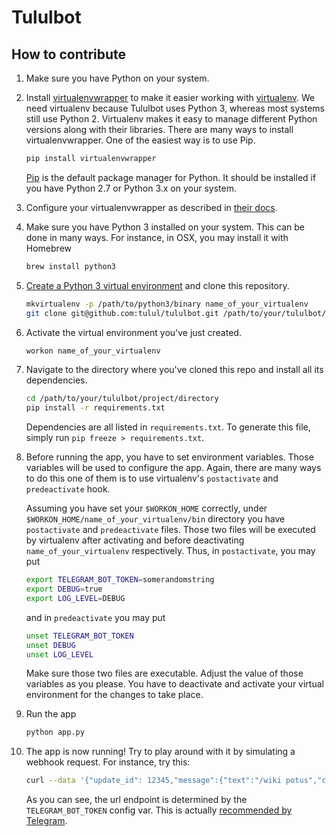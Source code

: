 # Tululbot

## How to contribute

1. Make sure you have Python on your system.

1. Install [virtualenvwrapper](https://virtualenvwrapper.readthedocs.org/en/latest/) to make it easier working with [virtualenv](https://virtualenv.pypa.io/en/latest/).  We need virtualenv because Tululbot uses Python 3, whereas most systems still use Python 2. Virtualenv makes it easy to manage different Python versions along with their libraries. There are many ways to install virtualenvwrapper. One of the easiest way is to use Pip.
   ```bash
   pip install virtualenvwrapper
   ```

   [Pip](https://pip.pypa.io/en/latest/) is the default package manager for Python. It should be installed if you have Python 2.7 or Python 3.x on your system.

1. Configure your virtualenvwrapper as described in [their docs](https://virtualenvwrapper.readthedocs.org/en/latest/install.html#shell-startup-file).

1. Make sure you have Python 3 installed on your system. This can be done in many ways. For instance, in OSX, you may install it with Homebrew
   ```bash
   brew install python3
   ```

1. [Create a Python 3 virtual environment](https://virtualenvwrapper.readthedocs.org/en/latest/command_ref.html#mkvirtualenv) and clone this repository.
   ```bash
   mkvirtualenv -p /path/to/python3/binary name_of_your_virtualenv
   git clone git@github.com:tulul/tululbot.git /path/to/your/tululbot/project/directory
   ```

1. Activate the virtual environment you've just created.
   ```bash
   workon name_of_your_virtualenv
   ```

1. Navigate to the directory where you've cloned this repo and install all its dependencies.
   ```bash
   cd /path/to/your/tululbot/project/directory
   pip install -r requirements.txt
   ```

   Dependencies are all listed in `requirements.txt`. To generate this file, simply run `pip freeze > requirements.txt`.

1. Before running the app, you have to set environment variables. Those variables will be used to configure the app. Again, there are many ways to do this one of them is to use virtualenv's `postactivate` and `predeactivate` hook.

   Assuming you have set your `$WORKON_HOME` correctly, under `$WORKON_HOME/name_of_your_virtualenv/bin` directory you have `postactivate` and `predeactivate` files. Those two files will be executed by virtualenv after activating and before deactivating `name_of_your_virtualenv` respectively. Thus, in `postactivate`, you may put
   ```bash
   export TELEGRAM_BOT_TOKEN=somerandomstring
   export DEBUG=true
   export LOG_LEVEL=DEBUG
   ```
   and in `predeactivate` you may put
   ```bash
   unset TELEGRAM_BOT_TOKEN
   unset DEBUG
   unset LOG_LEVEL
   ```
   Make sure those two files are executable. Adjust the value of those variables as you please. You have to deactivate and activate your virtual environment for the changes to take place.

1. Run the app
   ```bash
   python app.py
   ```

1. The app is now running! Try to play around with it by simulating a webhook request. For instance, try this:
   ```bash
   curl --data '{"update_id": 12345,"message":{"text":"/wiki potus","chat":{"id":-12345},"message_id":1}}' --header "Content-Type: application/json" http://127.0.0.1:5000/somerandomstring
   ```

   As you can see, the url endpoint is determined by the `TELEGRAM_BOT_TOKEN` config var. This is actually [recommended by Telegram](https://core.telegram.org/bots/api#setwebhook).
